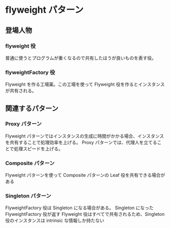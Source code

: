 # flyweight パターン

## 登場人物

### flyweight 役

普通に使うとプログラムが重くなるので共有したほうが良いものを表す役。

### flyweightFactory 役

Flyweight を作る工場薬。この工場を使って Flyweight 役を作るとインスタンスが共有される。

## 関連するパターン

### Proxy パターン

Flyweight パターンではインスタンスの生成に時間がかかる場合、インスタンスを共有することで処理効率を上げる。
Proxy パターンでは、代理人を立てることで処理スピードを上げる。

### Composite パターン

Flyweight パターンを使って Composite パターンの Leaf 役を共有できる場合がある

### Singleton パターン

FlyweightFactory 役は Singleton になる場合がある。
Singleton になった FlyweightFactory 役が返す Flyweight 役はすべてで共有されるため、Singleton 役のインスタンスは intrinsic な情報しか持たない
